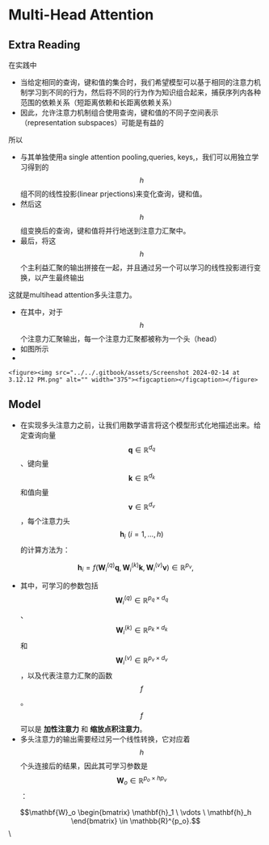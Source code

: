 # Multi-Head Attention

## Extra Reading

在实践中

* 当给定相同的查询，键和值的集合时，我们希望模型可以基于相同的注意力机制学习到不同的行为，然后将不同的行为作为知识组合起来，捕获序列内各种范围的依赖关系（短距离依赖和长距离依赖关系）
* 因此，允许注意力机制组合使用查询，键和值的不同子空间表示（representation subspaces）可能是有益的

所以

* 与其单独使用a single attention pooling,queries, keys,，我们可以用独立学习得到的$$h$$ 组不同的线性投影(linear prjections)来变化查询，键和值。
* 然后这$$h$$ 组变换后的查询，键和值将并行地送到注意力汇聚中。
* 最后，将这$$h$$ 个主利益汇聚的输出拼接在一起，并且通过另一个可以学习的线性投影进行变换，以产生最终输出

这就是multihead attention多头注意力。

* 在其中，对于$$h$$ 个注意力汇聚输出，每一个注意力汇聚都被称为一个头（head）
* 如图所示
*

    <figure><img src="../../.gitbook/assets/Screenshot 2024-02-14 at 3.12.12 PM.png" alt="" width="375"><figcaption></figcaption></figure>





## Model

* 在实现多头注意力之前，让我们用数学语言将这个模型形式化地描述出来。给定查询向量 $$\mathbf{q} \in \mathbb{R}^{d_q}$$、键向量 $$\mathbf{k} \in \mathbb{R}^{d_k}$$ 和值向量 $$\mathbf{v} \in \mathbb{R}^{d_v}$$，每个注意力头 $$\mathbf{h}_i \ (i = 1, \dots, h)$$ 的计算方法为：

&#x20;                                                $$\mathbf{h}_i = f(\mathbf{W}_i^{(q)} \mathbf{q}, \mathbf{W}_i^{(k)} \mathbf{k}, \mathbf{W}_i^{(v)} \mathbf{v}) \in \mathbb{R}^{p_v},$$

* 其中，可学习的参数包括 $$\mathbf{W}_i^{(q)} \in \mathbb{R}^{p_q \times d_q}$$、$$\mathbf{W}_i^{(k)} \in \mathbb{R}^{p_k \times d_k}$$ 和 $$\mathbf{W}_i^{(v)} \in \mathbb{R}^{p_v \times d_v}$$，以及代表注意力汇聚的函数 $$f$$。$$f$$ 可以是 **加性注意力** 和 **缩放点积注意力**。
* 多头注意力的输出需要经过另一个线性转换，它对应着 $$h$$ 个头连接后的结果，因此其可学习参数是 $$\mathbf{W}_o \in \mathbb{R}^{p_o \times h p_v}$$：

$$\mathbf{W}_o \begin{bmatrix} \mathbf{h}_1 \ \vdots \ \mathbf{h}_h \end{bmatrix} \in \mathbb{R}^{p_o}.$$\
